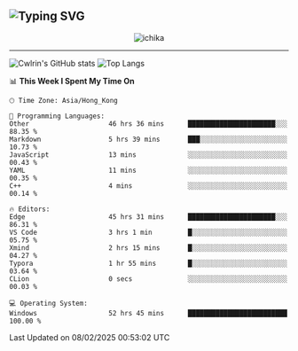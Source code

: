 ![Typing SVG](https://readme-typing-svg.demolab.com?font=Jost&size=24&pause=1000&color=7799EE&vCenter=true&multiline=true&random=false&width=435&height=100&lines=Hi+there;I'm+Sakurakouji+Nanaha;You+can+also+tell+me+Cwlrin%E2%98%86)
---
<p align="center">
  <img src="https://dlink.host/1drv/aHR0cHM6Ly8xZHJ2Lm1zL2kvYy9iZGU1MWU2MjVlZjhmY2M1L0VZa0hZVThWUnJGSHRIWVUxT1JwbVFjQllOU2t6cVNTVER0TXliYkNqOExhY1E_ZT10UUtFSkw.png" alt="ichika" border="0" />
</p>

---
![Cwlrin's GitHub stats](https://github-readme-stats.vercel.app/api?username=cwlrin&show_icons=true&theme=buefy)
![Top Langs](https://github-readme-stats.vercel.app/api/top-langs/?username=cwlrin&layout=compact&hide=html,css)

<!--START_SECTION:waka-->
📊 **This Week I Spent My Time On** 

```text
🕑︎ Time Zone: Asia/Hong_Kong

💬 Programming Languages: 
Other                    46 hrs 36 mins      ██████████████████████░░░   88.35 % 
Markdown                 5 hrs 39 mins       ███░░░░░░░░░░░░░░░░░░░░░░   10.73 % 
JavaScript               13 mins             ░░░░░░░░░░░░░░░░░░░░░░░░░   00.43 % 
YAML                     11 mins             ░░░░░░░░░░░░░░░░░░░░░░░░░   00.35 % 
C++                      4 mins              ░░░░░░░░░░░░░░░░░░░░░░░░░   00.14 % 

🔥 Editors: 
Edge                     45 hrs 31 mins      ██████████████████████░░░   86.31 % 
VS Code                  3 hrs 1 min         █░░░░░░░░░░░░░░░░░░░░░░░░   05.75 % 
Xmind                    2 hrs 15 mins       █░░░░░░░░░░░░░░░░░░░░░░░░   04.27 % 
Typora                   1 hr 55 mins        █░░░░░░░░░░░░░░░░░░░░░░░░   03.64 % 
CLion                    0 secs              ░░░░░░░░░░░░░░░░░░░░░░░░░   00.03 % 

💻 Operating System: 
Windows                  52 hrs 45 mins      █████████████████████████   100.00 % 
```


 Last Updated on 08/02/2025 00:53:02 UTC
<!--END_SECTION:waka-->
